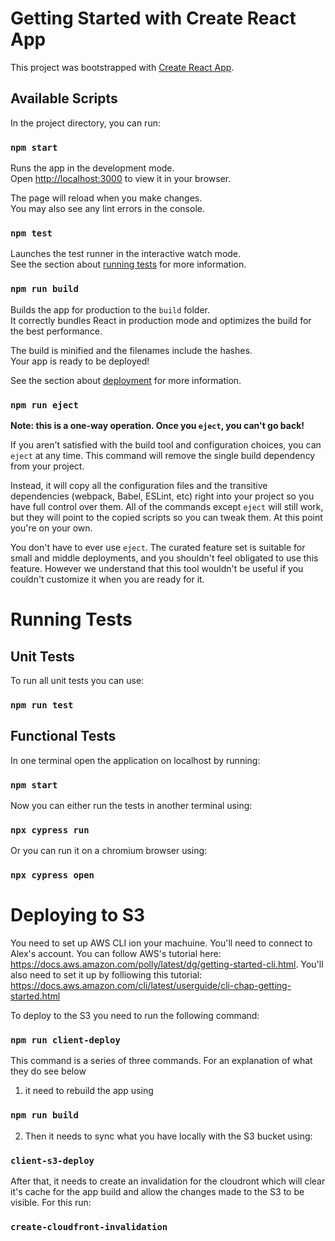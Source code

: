 # Getting Started with Create React App

This project was bootstrapped with [Create React App](https://github.com/facebook/create-react-app).

## Available Scripts

In the project directory, you can run:

### `npm start`

Runs the app in the development mode.\
Open [http://localhost:3000](http://localhost:3000) to view it in your browser.

The page will reload when you make changes.\
You may also see any lint errors in the console.

### `npm test`

Launches the test runner in the interactive watch mode.\
See the section about [running tests](https://facebook.github.io/create-react-app/docs/running-tests) for more information.

### `npm run build`

Builds the app for production to the `build` folder.\
It correctly bundles React in production mode and optimizes the build for the best performance.

The build is minified and the filenames include the hashes.\
Your app is ready to be deployed!

See the section about [deployment](https://facebook.github.io/create-react-app/docs/deployment) for more information.

### `npm run eject`

**Note: this is a one-way operation. Once you `eject`, you can't go back!**

If you aren't satisfied with the build tool and configuration choices, you can `eject` at any time. This command will remove the single build dependency from your project.

Instead, it will copy all the configuration files and the transitive dependencies (webpack, Babel, ESLint, etc) right into your project so you have full control over them. All of the commands except `eject` will still work, but they will point to the copied scripts so you can tweak them. At this point you're on your own.

You don't have to ever use `eject`. The curated feature set is suitable for small and middle deployments, and you shouldn't feel obligated to use this feature. However we understand that this tool wouldn't be useful if you couldn't customize it when you are ready for it.

# Running Tests

## Unit Tests

To run all unit tests you can use:

### `npm run test`

## Functional Tests

In one terminal open the application on localhost by running:

### `npm start`

Now you can either run the tests in another terminal using:

### `npx cypress run`

Or you can run it on a chromium browser using:

### `npx cypress open`

# Deploying to S3

You need to set up AWS CLI ion your machuine. You'll need to connect to Alex's account. You can follow AWS's tutorial here: https://docs.aws.amazon.com/polly/latest/dg/getting-started-cli.html. You'll also need to set it up by folliowing this tutorial: https://docs.aws.amazon.com/cli/latest/userguide/cli-chap-getting-started.html

To deploy to the S3 you need to run the following command:

### `npm run client-deploy`

This command is a series of three commands. For an explanation of what they do see below

1. it need to rebuild the app using

### `npm run build`

2. Then it needs to sync what you have locally with the S3 bucket using:

### `client-s3-deploy`

After that, it needs to create an invalidation for the cloudront which will clear it's cache for the app build and allow the changes made to the S3 to be visible. For this run:

### `create-cloudfront-invalidation`
